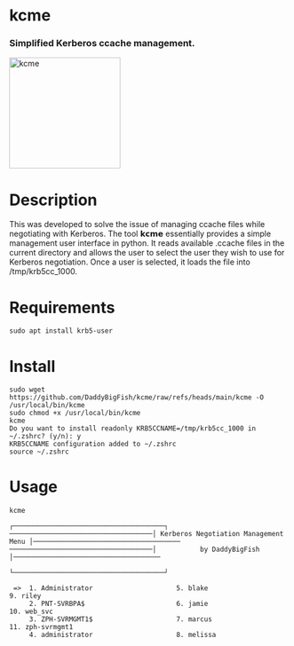 # kcme
### Simplified Kerberos ccache management. 
<img src="https://github.com/user-attachments/assets/43306087-42cf-48fb-b118-0c416d65835a" alt="kcme" width="200"/>    

# Description
This was developed to solve the issue of managing ccache files while negotiating with Kerberos. The tool 𝗸𝗰𝗺𝗲 essentially provides a simple management user interface in python. It reads available .ccache files in the current directory and allows the user to select the user they wish to use for Kerberos negotiation. Once a user is selected, it loads the file into /tmp/krb5cc_1000.

# Requirements
```
sudo apt install krb5-user
```
# Install
```
sudo wget https://github.com/DaddyBigFish/kcme/raw/refs/heads/main/kcme -O /usr/local/bin/kcme
sudo chmod +x /usr/local/bin/kcme
kcme
Do you want to install readonly KRB5CCNAME=/tmp/krb5cc_1000 in ~/.zshrc? (y/n): y
KRB5CCNAME configuration added to ~/.zshrc
source ~/.zshrc
```
# Usage
```
kcme
                                    ┌──────────────────────────────────────┐
────────────────────────────────────│ Kerberos Negotiation Management Menu │─────────────────────────────────────
────────────────────────────────────│           by DaddyBigFish            │─────────────────────────────────────
                                    └──────────────────────────────────────┘

 =>  1. Administrator                     5. blake                             9. riley
     2. PNT-SVRBPA$                       6. jamie                            10. web_svc
     3. ZPH-SVRMGMT1$                     7. marcus                           11. zph-svrmgmt1
     4. administrator                     8. melissa
```
